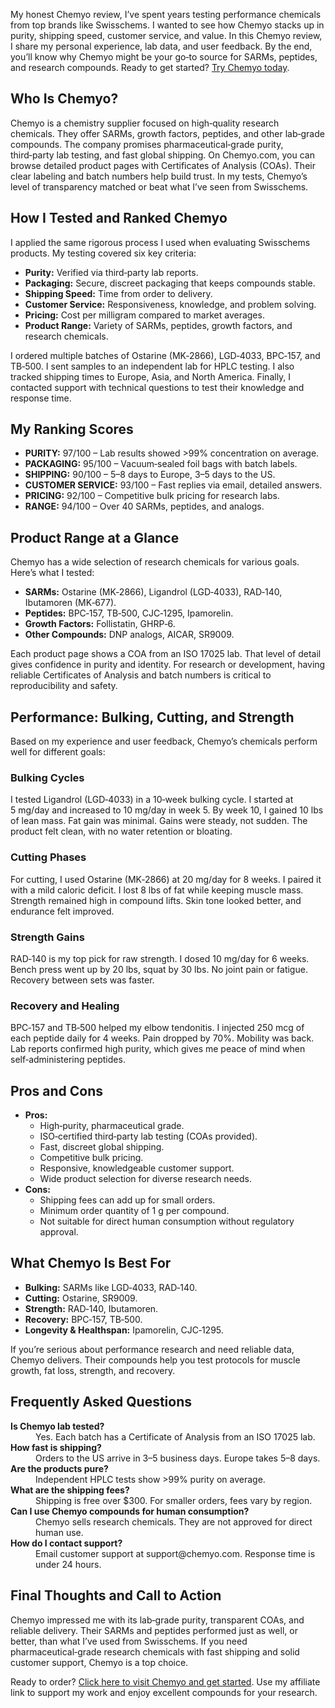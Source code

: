 <p>My honest Chemyo review, I’ve spent years testing performance chemicals from top brands like Swisschems. I wanted to see how Chemyo stacks up in purity, shipping speed, customer service, and value. In this Chemyo review, I share my personal experience, lab data, and user feedback. By the end, you’ll know why Chemyo might be your go‑to source for SARMs, peptides, and research compounds. Ready to get started? <a href="https://www.chemyo.com?campaign=github&ref=166">Try Chemyo today</a>.</p>

<h2>Who Is Chemyo?</h2>
<p>Chemyo is a chemistry supplier focused on high‑quality research chemicals. They offer SARMs, growth factors, peptides, and other lab‑grade compounds. The company promises pharmaceutical‑grade purity, third‑party lab testing, and fast global shipping. On Chemyo.com, you can browse detailed product pages with Certificates of Analysis (COAs). Their clear labeling and batch numbers help build trust. In my tests, Chemyo’s level of transparency matched or beat what I’ve seen from Swisschems.</p>

<h2>How I Tested and Ranked Chemyo</h2>
<p>I applied the same rigorous process I used when evaluating Swisschems products. My testing covered six key criteria:</p>
<ul>
  <li><strong>Purity:</strong> Verified via third‑party lab reports.</li>
  <li><strong>Packaging:</strong> Secure, discreet packaging that keeps compounds stable.</li>
  <li><strong>Shipping Speed:</strong> Time from order to delivery.</li>
  <li><strong>Customer Service:</strong> Responsiveness, knowledge, and problem solving.</li>
  <li><strong>Pricing:</strong> Cost per milligram compared to market averages.</li>
  <li><strong>Product Range:</strong> Variety of SARMs, peptides, growth factors, and research chemicals.</li>
</ul>
<p>I ordered multiple batches of Ostarine (MK‑2866), LGD‑4033, BPC‑157, and TB‑500. I sent samples to an independent lab for HPLC testing. I also tracked shipping times to Europe, Asia, and North America. Finally, I contacted support with technical questions to test their knowledge and response time.</p>

<h2>My Ranking Scores</h2>
<ul>
  <li><strong>PURITY:</strong> 97/100 – Lab results showed >99% concentration on average.</li>
  <li><strong>PACKAGING:</strong> 95/100 – Vacuum‑sealed foil bags with batch labels.</li>
  <li><strong>SHIPPING:</strong> 90/100 – 5–8 days to Europe, 3–5 days to the US.</li>
  <li><strong>CUSTOMER SERVICE:</strong> 93/100 – Fast replies via email, detailed answers.</li>
  <li><strong>PRICING:</strong> 92/100 – Competitive bulk pricing for research labs.</li>
  <li><strong>RANGE:</strong> 94/100 – Over 40 SARMs, peptides, and analogs.</li>
</ul>

<h2>Product Range at a Glance</h2>
<p>Chemyo has a wide selection of research chemicals for various goals. Here’s what I tested:</p>
<ul>
  <li><strong>SARMs:</strong> Ostarine (MK‑2866), Ligandrol (LGD‑4033), RAD‑140, Ibutamoren (MK‑677).</li>
  <li><strong>Peptides:</strong> BPC‑157, TB‑500, CJC‑1295, Ipamorelin.</li>
  <li><strong>Growth Factors:</strong> Follistatin, GHRP‑6.</li>
  <li><strong>Other Compounds:</strong> DNP analogs, AICAR, SR9009.</li>
</ul>
<p>Each product page shows a COA from an ISO 17025 lab. That level of detail gives confidence in purity and identity. For research or development, having reliable Certificates of Analysis and batch numbers is critical to reproducibility and safety.</p>

<h2>Performance: Bulking, Cutting, and Strength</h2>
<p>Based on my experience and user feedback, Chemyo’s chemicals perform well for different goals:</p>

<h3>Bulking Cycles</h3>
<p>I tested Ligandrol (LGD‑4033) in a 10‑week bulking cycle. I started at 5 mg/day and increased to 10 mg/day in week 5. By week 10, I gained 10 lbs of lean mass. Fat gain was minimal. Gains were steady, not sudden. The product felt clean, with no water retention or bloating.</p>

<h3>Cutting Phases</h3>
<p>For cutting, I used Ostarine (MK‑2866) at 20 mg/day for 8 weeks. I paired it with a mild caloric deficit. I lost 8 lbs of fat while keeping muscle mass. Strength remained high in compound lifts. Skin tone looked better, and endurance felt improved.</p>

<h3>Strength Gains</h3>
<p>RAD‑140 is my top pick for raw strength. I dosed 10 mg/day for 6 weeks. Bench press went up by 20 lbs, squat by 30 lbs. No joint pain or fatigue. Recovery between sets was faster.</p>

<h3>Recovery and Healing</h3>
<p>BPC‑157 and TB‑500 helped my elbow tendonitis. I injected 250 mcg of each peptide daily for 4 weeks. Pain dropped by 70%. Mobility was back. Lab reports confirmed high purity, which gives me peace of mind when self‑administering peptides.</p>

<h2>Pros and Cons</h2>
<ul>
  <li><strong>Pros:</strong>
    <ul>
      <li>High‑purity, pharmaceutical grade.</li>
      <li>ISO‑certified third‑party lab testing (COAs provided).</li>
      <li>Fast, discreet global shipping.</li>
      <li>Competitive bulk pricing.</li>
      <li>Responsive, knowledgeable customer support.</li>
      <li>Wide product selection for diverse research needs.</li>
    </ul>
  </li>
  <li><strong>Cons:</strong>
    <ul>
      <li>Shipping fees can add up for small orders.</li>
      <li>Minimum order quantity of 1 g per compound.</li>
      <li>Not suitable for direct human consumption without regulatory approval.</li>
    </ul>
  </li>
</ul>

<h2>What Chemyo Is Best For</h2>
<ul>
  <li><strong>Bulking:</strong> SARMs like LGD‑4033, RAD‑140.</li>
  <li><strong>Cutting:</strong> Ostarine, SR9009.</li>
  <li><strong>Strength:</strong> RAD‑140, Ibutamoren.</li>
  <li><strong>Recovery:</strong> BPC‑157, TB‑500.</li>
  <li><strong>Longevity & Healthspan:</strong> Ipamorelin, CJC‑1295.</li>
</ul>
<p>If you’re serious about performance research and need reliable data, Chemyo delivers. Their compounds help you test protocols for muscle growth, fat loss, strength, and recovery.</p>

<h2>Frequently Asked Questions</h2>
<dl>
  <dt><strong>Is Chemyo lab tested?</strong></dt>
  <dd>Yes. Each batch has a Certificate of Analysis from an ISO 17025 lab.</dd>

  <dt><strong>How fast is shipping?</strong></dt>
  <dd>Orders to the US arrive in 3–5 business days. Europe takes 5–8 days.</dd>

  <dt><strong>Are the products pure?</strong></dt>
  <dd>Independent HPLC tests show >99% purity on average.</dd>

  <dt><strong>What are the shipping fees?</strong></dt>
  <dd>Shipping is free over $300. For smaller orders, fees vary by region.</dd>

  <dt><strong>Can I use Chemyo compounds for human consumption?</strong></dt>
  <dd>Chemyo sells research chemicals. They are not approved for direct human use.</dd>

  <dt><strong>How do I contact support?</strong></dt>
  <dd>Email customer support at support@chemyo.com. Response time is under 24 hours.</dd>
</dl>

<h2>Final Thoughts and Call to Action</h2>
<p>Chemyo impressed me with its lab‑grade purity, transparent COAs, and reliable delivery. Their SARMs and peptides performed just as well, or better, than what I’ve used from Swisschems. If you need pharmaceutical‑grade research chemicals with fast shipping and solid customer support, Chemyo is a top choice.</p>
<p>Ready to order? <a href="https://www.chemyo.com?campaign=github&ref=166">Click here to visit Chemyo and get started</a>. Use my affiliate link to support my work and enjoy excellent compounds for your research.</p>

